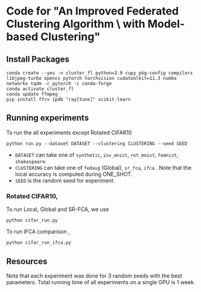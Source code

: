 # Code for  "An Improved Federated Clustering Algorithm \\ with Model-based Clustering"


 
## Install Packages
```
conda create --yes -n cluster_fl python=3.9 cupy pkg-config compilers libjpeg-turbo opencv pytorch torchvision cudatoolkit=11.3 numba networkx tqdm -c pytorch -c conda-forge
conda activate cluster_fl
conda update ffmpeg
pip install ffcv ipdb "ray[tune]" scikit-learn
```

## Running experiments
To run the all experiments except Rotated CIFAR10

```
python run.py --dataset DATASET --clustering CLUSTERING --seed SEED
```
 - `DATASET` can take one of `synthetic`, `inv_mnist`, `rot_mnist`, `femnist`, `shakespeare`.
 - `CLUSTERING` can take one of `fedavg` (Global), `sr_fca`, `ifca` . Note that the local accuracy is computed during ONE_SHOT.
 - `SEED` is the random seed for experiment.

###  Rotated CIFAR10,
To run Local, Global and SR-FCA, we use
```
python cifar_run.py
```
To run IFCA comparison ,
```
python cifar_run_ifca.py
```

## Resources 
Note that each experiment was done for 3 random seeds with the best parameters. Total running time of all experiments on a single GPU is 1 week.
